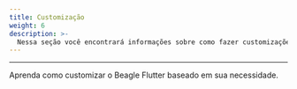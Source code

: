 ```yaml
---
title: Customização
weight: 6
description: >-
  Nessa seção você encontrará informações sobre como fazer customizações no Beagle Flutter.
---
```


---

Aprenda como customizar o Beagle Flutter baseado em sua necessidade.
